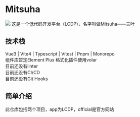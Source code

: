 # Mitsuha
![](https://catalinazzz.oss-cn-beijing.aliyuncs.com/image/6A0AC19FD58465DB6A43EB06FBF34422.png)
这是一个低代码开发平台（LCDP），名字叫做Mitsuha——三叶

## 技术栈

Vue3 | Vite4 | Typescript | Vitest | Pnpm | Monorepo  
组件库暂定Element Plus
格式化插件使用volar  
目前还没有linter  
目前还没有CI/CD  
目前还没有Git Hooks  

## 简单介绍
此仓库包括两个项目，app为LCDP，official是官方网站